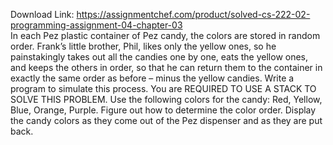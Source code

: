 Download Link: https://assignmentchef.com/product/solved-cs-222-02-programming-assignment-04-chapter-03
<br>
In each Pez plastic container of Pez candy, the colors are stored in random order.  Frank’s little brother, Phil, likes only the yellow ones, so he painstakingly takes out all the candies one by one, eats the yellow ones, and keeps the others in order, so that he can return them to the container in exactly the same order as before – minus the yellow candies.  Write a program to simulate this process.  You are REQUIRED TO USE A STACK TO SOLVE THIS PROBLEM.  Use the following colors for the candy: Red, Yellow, Blue, Orange, Purple.  Figure out how to determine the color order.  Display the candy colors as they come out of the Pez dispenser and as they are put back.





